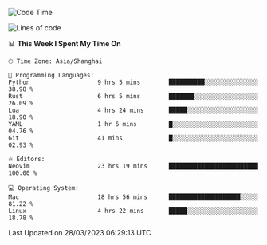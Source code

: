<!--START_SECTION:waka-->
![Code Time](http://img.shields.io/badge/Code%20Time-1%2C256%20hrs%2019%20mins-blue)

![Lines of code](https://img.shields.io/badge/From%20Hello%20World%20I%27ve%20Written-107.0%20thousand%20lines%20of%20code-blue)

📊 **This Week I Spent My Time On** 

```text
🕑︎ Time Zone: Asia/Shanghai

💬 Programming Languages: 
Python                   9 hrs 5 mins        ██████████░░░░░░░░░░░░░░░   38.98 % 
Rust                     6 hrs 5 mins        ███████░░░░░░░░░░░░░░░░░░   26.09 % 
Lua                      4 hrs 24 mins       █████░░░░░░░░░░░░░░░░░░░░   18.90 % 
YAML                     1 hr 6 mins         █░░░░░░░░░░░░░░░░░░░░░░░░   04.76 % 
Git                      41 mins             █░░░░░░░░░░░░░░░░░░░░░░░░   02.93 % 

🔥 Editors: 
Neovim                   23 hrs 19 mins      █████████████████████████   100.00 % 

💻 Operating System: 
Mac                      18 hrs 56 mins      ████████████████████░░░░░   81.22 % 
Linux                    4 hrs 22 mins       █████░░░░░░░░░░░░░░░░░░░░   18.78 % 
```


 Last Updated on 28/03/2023 06:29:13 UTC
<!--END_SECTION:waka-->
